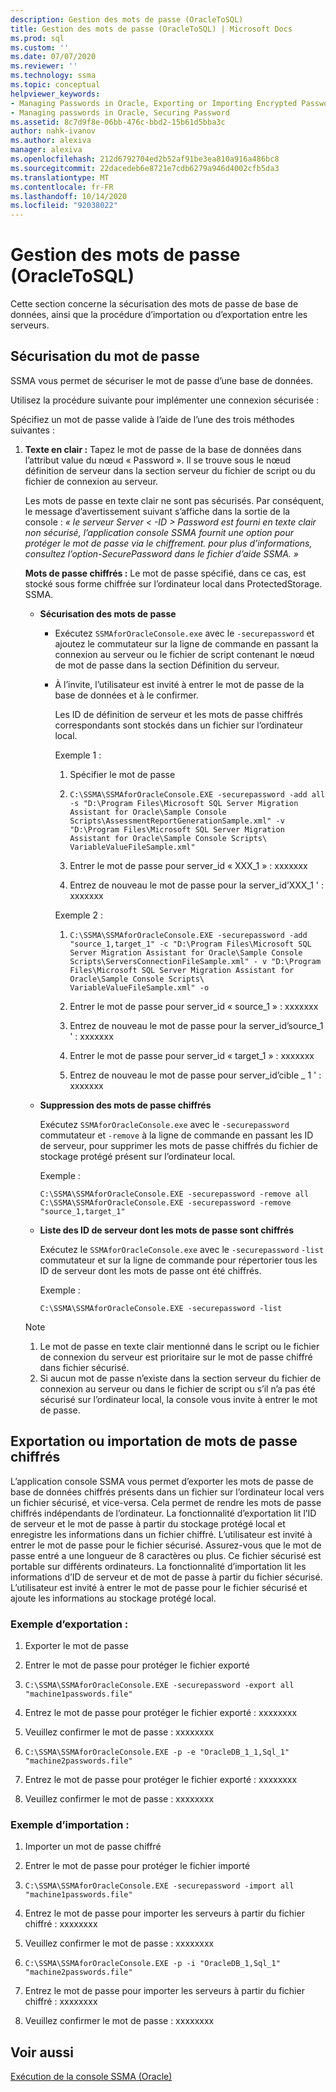 ```yaml
---
description: Gestion des mots de passe (OracleToSQL)
title: Gestion des mots de passe (OracleToSQL) | Microsoft Docs
ms.prod: sql
ms.custom: ''
ms.date: 07/07/2020
ms.reviewer: ''
ms.technology: ssma
ms.topic: conceptual
helpviewer_keywords:
- Managing Passwords in Oracle, Exporting or Importing Encrypted Password
- Managing passwords in Oracle, Securing Password
ms.assetid: 8c7d9f8e-06bb-476c-bbd2-15b61d5bba3c
author: nahk-ivanov
ms.author: alexiva
manager: alexiva
ms.openlocfilehash: 212d6792704ed2b52af91be3ea810a916a486bc8
ms.sourcegitcommit: 22dacedeb6e8721e7cdb6279a946d4002cfb5da3
ms.translationtype: MT
ms.contentlocale: fr-FR
ms.lasthandoff: 10/14/2020
ms.locfileid: "92038022"
---
```

# <a name="managing-passwords-oracletosql"></a>Gestion des mots de passe (OracleToSQL)
Cette section concerne la sécurisation des mots de passe de base de données, ainsi que la procédure d’importation ou d’exportation entre les serveurs.

## <a name="securing-password"></a>Sécurisation du mot de passe  
SSMA vous permet de sécuriser le mot de passe d’une base de données.  
  
Utilisez la procédure suivante pour implémenter une connexion sécurisée :  
  
Spécifiez un mot de passe valide à l’aide de l’une des trois méthodes suivantes :  
  
1.  **Texte en clair :** Tapez le mot de passe de la base de données dans l’attribut value du nœud « Password ». Il se trouve sous le nœud définition de serveur dans la section serveur du fichier de script ou du fichier de connexion au serveur.  
  
    Les mots de passe en texte clair ne sont pas sécurisés. Par conséquent, le message d’avertissement suivant s’affiche dans la sortie de la console : *« le serveur Server &lt; -ID &gt; Password est fourni en texte clair non sécurisé, l’application console SSMA fournit une option pour protéger le mot de passe via le chiffrement. pour plus d’informations, consultez l’option-SecurePassword dans le fichier d’aide SSMA. »*  
  
    **Mots de passe chiffrés :** Le mot de passe spécifié, dans ce cas, est stocké sous forme chiffrée sur l’ordinateur local dans ProtectedStorage. SSMA.  
  
    -   **Sécurisation des mots de passe**  
  
        -   Exécutez `SSMAforOracleConsole.exe` avec le `-securepassword` et ajoutez le commutateur sur la ligne de commande en passant la connexion au serveur ou le fichier de script contenant le nœud de mot de passe dans la section Définition du serveur.  
  
        -   À l’invite, l’utilisateur est invité à entrer le mot de passe de la base de données et à le confirmer.  
  
            Les ID de définition de serveur et les mots de passe chiffrés correspondants sont stockés dans un fichier sur l’ordinateur local.  
            
            Exemple 1 :  
            
            1. Spécifier le mot de passe
                
            2. `C:\SSMA\SSMAforOracleConsole.EXE -securepassword -add all -s "D:\Program Files\Microsoft SQL Server Migration Assistant for Oracle\Sample Console Scripts\AssessmentReportGenerationSample.xml" -v "D:\Program Files\Microsoft SQL Server Migration Assistant for Oracle\Sample Console Scripts\ VariableValueFileSample.xml"`
                
            3. Entrer le mot de passe pour server_id « XXX_1 » : xxxxxxx
                
            4. Entrez de nouveau le mot de passe pour la server_id’XXX_1 ' : xxxxxxx
            
            Exemple 2 :
            
            1. `C:\SSMA\SSMAforOracleConsole.EXE -securepassword -add "source_1,target_1" -c "D:\Program Files\Microsoft SQL Server Migration Assistant for Oracle\Sample Console Scripts\ServersConnectionFileSample.xml" - v "D:\Program Files\Microsoft SQL Server Migration Assistant for Oracle\Sample Console Scripts\ VariableValueFileSample.xml" -o`

            2. Entrer le mot de passe pour server_id « source_1 » : xxxxxxx

            3. Entrez de nouveau le mot de passe pour la server_id’source_1 ' : xxxxxxx

            4. Entrer le mot de passe pour server_id « target_1 » : xxxxxxx

            5. Entrez de nouveau le mot de passe pour server_id’cible _ 1 ' : xxxxxxx  
    
    -   **Suppression des mots de passe chiffrés**  
  
        Exécutez `SSMAforOracleConsole.exe` avec le `-securepassword` commutateur et `-remove` à la ligne de commande en passant les ID de serveur, pour supprimer les mots de passe chiffrés du fichier de stockage protégé présent sur l’ordinateur local.  
        
        Exemple :  

        ```console
        C:\SSMA\SSMAforOracleConsole.EXE -securepassword -remove all
        C:\SSMA\SSMAforOracleConsole.EXE -securepassword -remove "source_1,target_1"  
        ```

    -   **Liste des ID de serveur dont les mots de passe sont chiffrés**  
  
        Exécutez le `SSMAforOracleConsole.exe` avec le `-securepassword` `-list` commutateur et sur la ligne de commande pour répertorier tous les ID de serveur dont les mots de passe ont été chiffrés.  
  
        Exemple :  

        ```console
        C:\SSMA\SSMAforOracleConsole.EXE -securepassword -list  
        ```
  
    > [!NOTE]  
    > 1.  Le mot de passe en texte clair mentionné dans le script ou le fichier de connexion du serveur est prioritaire sur le mot de passe chiffré dans fichier sécurisé.  
    > 2.  Si aucun mot de passe n’existe dans la section serveur du fichier de connexion au serveur ou dans le fichier de script ou s’il n’a pas été sécurisé sur l’ordinateur local, la console vous invite à entrer le mot de passe.  
  
## <a name="exporting-or-importing-encrypted-passwords"></a>Exportation ou importation de mots de passe chiffrés  
L’application console SSMA vous permet d’exporter les mots de passe de base de données chiffrés présents dans un fichier sur l’ordinateur local vers un fichier sécurisé, et vice-versa. Cela permet de rendre les mots de passe chiffrés indépendants de l’ordinateur. La fonctionnalité d’exportation lit l’ID de serveur et le mot de passe à partir du stockage protégé local et enregistre les informations dans un fichier chiffré. L’utilisateur est invité à entrer le mot de passe pour le fichier sécurisé. Assurez-vous que le mot de passe entré a une longueur de 8 caractères ou plus. Ce fichier sécurisé est portable sur différents ordinateurs. La fonctionnalité d’importation lit les informations d’ID de serveur et de mot de passe à partir du fichier sécurisé. L’utilisateur est invité à entrer le mot de passe pour le fichier sécurisé et ajoute les informations au stockage protégé local.  
  
### <a name="export-example"></a>Exemple d’exportation :  

1. Exporter le mot de passe

2. Entrer le mot de passe pour protéger le fichier exporté

3. `C:\SSMA\SSMAforOracleConsole.EXE -securepassword -export all "machine1passwords.file"`

4. Entrez le mot de passe pour protéger le fichier exporté : xxxxxxxx

5. Veuillez confirmer le mot de passe : xxxxxxxx

6. `C:\SSMA\SSMAforOracleConsole.EXE -p -e "OracleDB_1_1,Sql_1" "machine2passwords.file"`

7. Entrez le mot de passe pour protéger le fichier exporté : xxxxxxxx

8. Veuillez confirmer le mot de passe : xxxxxxxx  

### <a name="import-example"></a>Exemple d’importation :  

1. Importer un mot de passe chiffré

2. Entrer le mot de passe pour protéger le fichier importé

3. `C:\SSMA\SSMAforOracleConsole.EXE -securepassword -import all "machine1passwords.file"`

4. Entrez le mot de passe pour importer les serveurs à partir du fichier chiffré : xxxxxxxx

5. Veuillez confirmer le mot de passe : xxxxxxxx

6. `C:\SSMA\SSMAforOracleConsole.EXE -p -i "OracleDB_1,Sql_1" "machine2passwords.file"`

7. Entrez le mot de passe pour importer les serveurs à partir du fichier chiffré : xxxxxxxx

8. Veuillez confirmer le mot de passe : xxxxxxxx  

## <a name="see-also"></a>Voir aussi  
[Exécution de la console SSMA (Oracle)](./executing-the-ssma-console-oracletosql.md)  
